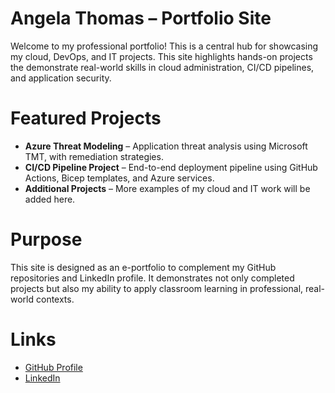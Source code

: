 # Angela Thomas – Portfolio Site

Welcome to my professional portfolio! This is a central hub for showcasing my cloud, DevOps, and IT projects. This site highlights hands-on projects the demonstrate real-world skills in cloud administration, CI/CD pipelines, and application security.

# Featured Projects
- **Azure Threat Modeling** – Application threat analysis using Microsoft TMT, with remediation strategies.  
- **CI/CD Pipeline Project** – End-to-end deployment pipeline using GitHub Actions, Bicep templates, and Azure services.  
- **Additional Projects** – More examples of my cloud and IT work will be added here.

# Purpose
This site is designed as an e-portfolio to complement my GitHub repositories and LinkedIn profile. It demonstrates not only completed projects but also my ability to apply classroom learning in professional, real-world contexts.

# Links
- [GitHub Profile](https://github.com/athomas202x)  
- [LinkedIn](https://linkedin.com/in/angela_thomastx)
